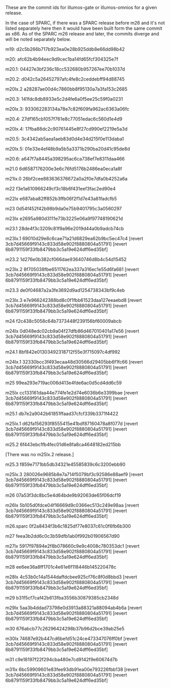 These are the commit ids for illumos-gate or illumos-omnios
for a given release.

In the case of SPARC, if there was a SPARC release before m26 and it's not
listed  separately here then it would have been built form the same commit
as x86. As of the SPARC m26 release and later, the commits diverge and will
be noted separately below.

m19:
d2c5b266b717b923ea0e28b925ddb8e66dd98b42

m20:
afc62b4b94eec9d9cec1ba14fd65fcf304325e7f

m20.1:
04427e3bf236c18cc532680b957267ee70b1037d

m20.2:
d042c5a26452797afc4fe8c2ceddebff94d88745

m20lx.2
a28287ae00d4c7860bb8f95130a7a3fa153c2685

m20.3:
141fdc8db8933e5c2d4fe6a0f5ee25c59f0a0231

m20lx.3:
933062283134a78e7c82f609fa962ac6363a06fc

m20.4:
27df165cb1057f761e8c77051edac6c560d1e4d9

m20lx.4:
17fba88dc2c90761445e8f27cd990ef2219e5a3d

m20.5:
3c4342ab5aea1aeb83d0d4e34d215f0e113daba1

m20lx.5:
01e33e4ef48b9a5b5a3371b290ba20d41c95de8d

m20.6:
a647f7a8445a398295ac6ca738ef7e8311daa466

m21.0
6d6587176200e3e6c76fd5176b2486ea0eca1a8f

m21lx.0
26bf2cee883636376672a0a2f0e7dfa0b4252a6a

m22
f3e1a610966249cf3c18b6f431eef3fac2ed90e4

m22lx
e687aba82ff852b3ffb06f2f1d7e43a81fadcfb5

m23
0d54f452f42b98b9da0e75b9401795c3a0560297

m23lx
e2695a980d3111e73b3225e06a9f97748190621d

m23.1
28de4f3c3209c81f9a96e2019d44a0b9adcb74cb

m23lx.1
69010d29e8c6cae71a21d6829ea62b9bc5ec47c4
[revert 3cb7d45669f9143c833d58e902f8880804a51791]
[revert 6b8791159f33fb8479bb3c5a19e624dff6ed35bf]

m23.2
1d276e0b382cf066dae93640746d8b4c54d15452

m23lx.2
8f705038fbe6511762ea337a316ec1e55d6fa681
[revert 3cb7d45669f9143c833d58e902f8880804a51791]
[revert 6b8791159f33fb8479bb3c5a19e624dff6ed35bf]

m23.3
de0f04687a2a3fe3692d9ad1254738343bf9c4eb

m23lx.3
e7e966242388bd8c0f1fbb61523daa127eeaebd8
[revert 3cb7d45669f9143c833d58e902f8880804a51791]
[revert 6b8791159f33fb8479bb3c5a19e624dff6ed35bf]

m24
f2c438c5058c64b7373448f239156bf60009abcb

m24lx
0d048edc02cb9a04f27dfb86d467010401a17e56
[revert 3cb7d45669f9143c833d58e902f8880804a51791]
[revert 6b8791159f33fb8479bb3c5a19e624dff6ed35bf]

m24.1
8bf842e01303492318712f55e3f715097c4df992

m24lx.1
32330bcc3f493ecaa48d30566d29405bb6f1fc66
[revert 3cb7d45669f9143c833d58e902f8880804a51791]
[revert 6b8791159f33fb8479bb3c5a19e624dff6ed35bf]

m25
99ea293e719ac006d413e4fde6ac0d5cd4dd6c59

m25lx
cc133161daa44e774fe1e2d74e6036b6e3399bae
[revert 3cb7d45669f9143c833d58e902f8880804a51791]
[revert 6b8791159f33fb8479bb3c5a19e624dff6ed35bf]

m25.1
db7e2a9042b61851ffaad37cfcf339b3371f4422

m25lx.1
d62fa156293f8555415e41bdf87160478a8f077d
[revert 3cb7d45669f9143c833d58e902f8880804a51791]
[revert 6b8791159f33fb8479bb3c5a19e624dff6ed35bf]

m25.2
6f443ebc1fb4fec01d6e8fa8ca4648182ed215bb

[There was no m25lx.2 release.]

m25.3
f859e7171bb5db34321e45585839c6c3200ebb90

m25lx.3
280026e9685b8e7a714f5079bf3c92586e88aef9
[revert 3cb7d45669f9143c833d58e902f8880804a51791]
[revert 6b8791159f33fb8479bb3c5a19e624dff6ed35bf]

m26
07a53f3dc8bc5e4d64bde9b92063de65f06dcf19

m26lx
5b105d0fdce04f16669d9c0366ec513c249e98aa
[revert 3cb7d45669f9143c833d58e902f8880804a51791]
[revert 6b8791159f33fb8479bb3c5a19e624dff6ed35bf]

m26.sparc
0f2a8434f3b6c1825df77e8037c61c0f6fb6b300

m27
feea3b2dd6c0c3b59dfb1ab0f992b01906567d90

m27lx
5917f97894e2f8b078660c9e9c4008c780353dc1
[revert 3cb7d45669f9143c833d58e902f8880804a51791]
[revert 6b8791159f33fb8479bb3c5a19e624dff6ed35bf]

m28
ee6ee36a8ff1701c4e61e6f118446b145220478c

m28lx
4c53b0c14a1544daffdcbee925cf76c8f0d8bbd3
[revert 3cb7d45669f9143c833d58e902f8880804a51791]
[revert 6b8791159f33fb8479bb3c5a19e624dff6ed35bf]

m29
b31f5cf7caf42b613fba3556b30879385cb2348d

m29lx
5aa3b4ddad73798e0d3913a88321a88094ab4b6a
[revert 3cb7d45669f9143c833d58e902f8880804a51791]
[revert 6b8791159f33fb8479bb3c5a19e624dff6ed35bf]

m30
676abcb77c26296424298b37b96d2bce39ab25e5

m30lx
74687e92b447cd6befd51c24ce473347076ff0bf
[revert 3cb7d45669f9143c833d58e902f8880804a51791]
[revert 6b8791159f33fb8479bb3c5a19e624dff6ed35bf]

m31
c9e18197f22f294cba480e7cd9142f9e60674d7b

m31lx
6bc59909601e83fee93db91ea00e793226fbb138
[revert 3cb7d45669f9143c833d58e902f8880804a51791]
[revert 6b8791159f33fb8479bb3c5a19e624dff6ed35bf]
